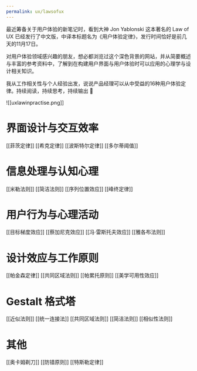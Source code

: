 ```yaml
---
permalink: ux/lawsofux
---
```


最近筹备关于用户体验的新笔记时，看到大神 Jon Yablonski 这本著名的 Law of UX 已经发行了中文版，中译本标题名为《用户体验定律》，发行时间恰好是前几天的11月17日。  

对用户体验领域感兴趣的朋友，想必都浏览过这个深色背景的网站，并从简要概述与丰富的参考资料中，了解到在构建用户界面与用户体验时可以应用的心理学与设计相关知识。  

我从工作相关性与个人经验出发，说说产品经理可以从中受益的16种用户体验定律。持续阅读，持续思考，持续输出 🫡


![[uxlawinpractise.png]]

# 界面设计与交互效率

[[菲茨定律]]
[[希克定律]]
[[波斯特尔定律]]
[[多尔蒂阈值]]

# 信息处理与认知心理

[[米勒法则]]
[[简洁法则]]
[[序列位置效应]]
[[峰终定律]]

# 用户行为与心理活动

[[目标梯度效应]]
[[蔡加尼克效应]]
[[冯·雷斯托夫效应]]
[[雅各布法则]]

# 设计效应与工作原则

[[帕金森定律]]
[[共同区域法则]]
[[帕累托原则]]
[[美学可用性效应]]

# Gestalt 格式塔

[[近似法则]]
[[统一连接法]]
[[共同区域法则]]
[[简洁法则]]
[[相似性法则]]

# 其他

[[奥卡姆剃刀]]
[[防错原则]]
[[特斯勒定律]]
